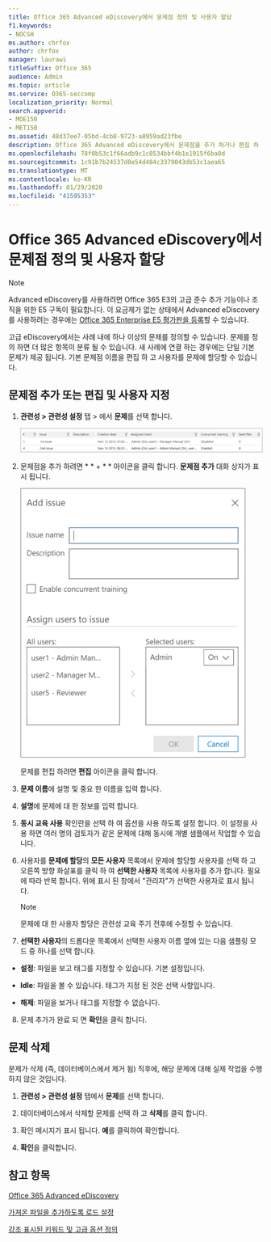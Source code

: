 ```yaml
---
title: Office 365 Advanced eDiscovery에서 문제점 정의 및 사용자 할당
f1.keywords:
- NOCSH
ms.author: chrfox
author: chrfox
manager: laurawi
titleSuffix: Office 365
audience: Admin
ms.topic: article
ms.service: O365-seccomp
localization_priority: Normal
search.appverid:
- MOE150
- MET150
ms.assetid: 48d37ee7-05bd-4cb8-9723-a8959ad23fbe
description: Office 365 Advanced eDiscovery에서 문제점을 추가 하거나 편집 하 여 사용자 할당을 포함 하거나 eDiscovery 사례에 대 한 문제를 삭제 하는 방법에 대해 알아봅니다.
ms.openlocfilehash: 78f0b53c1f66adb9c1c8534bbf4b1e1915f6ba0d
ms.sourcegitcommit: 1c91b7b24537d0e54d484c3379043db53c1aea65
ms.translationtype: MT
ms.contentlocale: ko-KR
ms.lasthandoff: 01/29/2020
ms.locfileid: "41595353"
---
```

# <a name="define-issues-and-assign-users-in-office-365-advanced-ediscovery"></a>Office 365 Advanced eDiscovery에서 문제점 정의 및 사용자 할당

> [!NOTE]
> Advanced eDiscovery를 사용하려면 Office 365 E3의 고급 준수 추가 기능이나 조직을 위한 E5 구독이 필요합니다. 이 요금제가 없는 상태에서 Advanced eDiscovery를 사용하려는 경우에는 [Office 365 Enterprise E5 평가판을 등록](https://go.microsoft.com/fwlink/p/?LinkID=698279)할 수 있습니다. 
  
고급 eDiscovery에서는 사례 내에 하나 이상의 문제를 정의할 수 있습니다. 문제를 정의 하면 더 많은 항목이 분류 될 수 있습니다. 새 사례에 연결 하는 경우에는 단일 기본 문제가 제공 됩니다. 기본 문제점 이름을 편집 하 고 사용자를 문제에 할당할 수 있습니다. 
  
## <a name="adding-or-editing-an-issue-and-assigning-users"></a>문제점 추가 또는 편집 및 사용자 지정

1. **관련성 \> 관련성 설정** 탭 \> 에서 **문제**를 선택 합니다.
    
    ![관련성 설정 문제](media/dfd8f9ef-b167-4ed9-980e-00ae98a97169.png)
  
2. 문제점을 추가 하려면 * * + * * 아이콘을 클릭 합니다. **문제점 추가** 대화 상자가 표시 됩니다. 
    
    ![설치 관련 문제를 추가](media/c8e94982-139a-472a-b85d-282f2d742046.png)
  
    문제를 편집 하려면 **편집** 아이콘을 클릭 합니다. 
    
3. **문제 이름**에 설명 및 중요 한 이름을 입력 합니다. 
    
4. **설명**에 문제에 대 한 정보를 입력 합니다.
    
5. **동시 교육 사용** 확인란을 선택 하 여 옵션을 사용 하도록 설정 합니다. 이 설정을 사용 하면 여러 명의 검토자가 같은 문제에 대해 동시에 개별 샘플에서 작업할 수 있습니다. 
    
6. 사용자를 **문제에 할당**의 **모든 사용자** 목록에서 문제에 할당할 사용자를 선택 하 고 오른쪽 방향 화살표를 클릭 하 여 **선택한 사용자** 목록에 사용자를 추가 합니다. 필요에 따라 반복 합니다. 위에 표시 된 창에서 "관리자"가 선택한 사용자로 표시 됩니다. 
    
    > [!NOTE]
    > 문제에 대 한 사용자 할당은 관련성 교육 주기 전후에 수정할 수 있습니다. 
  
7. **선택한 사용자**의 드롭다운 목록에서 선택한 사용자 이름 옆에 있는 다음 샘플링 모드 중 하나를 선택 합니다. 
    
  - **설정**: 파일을 보고 태그를 지정할 수 있습니다. 기본 설정입니다.
    
  - **Idle**: 파일을 볼 수 있습니다. 태그가 지정 된 것은 선택 사항입니다.
    
  - **해제**: 파일을 보거나 태그를 지정할 수 없습니다.
    
8. 문제 추가가 완료 되 면 **확인**을 클릭 합니다.
    
## <a name="deleting-issues"></a>문제 삭제

문제가 삭제 (즉, 데이터베이스에서 제거 됨) 직후에, 해당 문제에 대해 실제 작업을 수행 하지 않은 것입니다. 
  
1. **관련성 \> 관련성 설정** 탭에서 **문제**를 선택 합니다.
    
2. 데이터베이스에서 삭제할 문제를 선택 하 고 **삭제**를 클릭 합니다.
    
3. 확인 메시지가 표시 됩니다. **예**를 클릭하여 확인합니다. 
    
4. **확인**을 클릭합니다.
    
## <a name="see-also"></a>참고 항목

[Office 365 Advanced eDiscovery](office-365-advanced-ediscovery.md)
  
[가져온 파일을 추가하도록 로드 설정](set-up-loads-to-add-imported-files.md)
  
[강조 표시된 키워드 및 고급 옵션 정의](define-highlighted-keywords-and-advanced-options.md)

